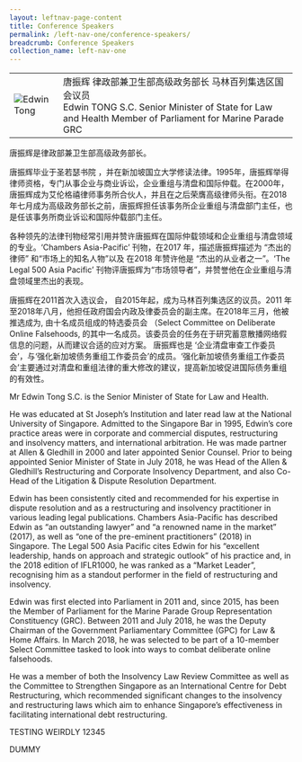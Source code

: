 ```yaml
---
layout: leftnav-page-content
title: Conference Speakers
permalink: /left-nav-one/conference-speakers/
breadcrumb: Conference Speakers
collection_name: left-nav-one
---
```

<table>
  <tr>
    <td>
      <image src="/images/edwin-tong-speaker.png" alt="Edwin Tong" />
    </td>
    <td>
      唐振辉
      律政部兼卫生部高级政务部长
      马林百列集选区国会议员
      <br>  
      Edwin TONG S.C.
      Senior Minister of State for Law and Health
      Member of Parliament for Marine Parade GRC
    </td>
  </tr>
</table>

唐振辉是律政部兼卫生部高级政务部长。

唐振辉毕业于圣若瑟书院 ，并在新加坡国立大学修读法律。1995年，唐振辉举得律师资格，专门从事企业与商业诉讼，企业重组与清盘和国际仲载。在2000年，唐振辉成为艾伦格禧律师事务所合伙人，并且在之后荣膺高级律师头衔。在2018年七月成为高级政务部长之前，唐振辉担任该事务所企业重组与清盘部门主任，也是任该事务所商业诉讼和国际仲载部门主任。

各种领先的法律刊物经常引用并赞许唐振辉在国际仲载领域和企业重组与清盘领域的专业。‘Chambers Asia-Pacific’ 刊物，在2017 年，描述唐振辉描述为 “杰出的律师” 和“市场上的知名人物”以及 在2018 年赞许他是 “杰出的从业者之一”。‘The Legal 500 Asia Pacific’ 刊物评唐振辉为“市场领导者”，并赞誉他在企业重组与清盘领域里杰出的表现。

唐振辉在2011首次入选议会， 自2015年起，成为马林百列集选区的议员。2011 年至2018年八月，他担任政府国会内政及律委员会的副主席。在2018年三月，他被推选成为, 由十名成员组成的特选委员会 （Select Committee on Deliberate Online Falsehoods, 的其中一名成员。该委员会的任务在于研究蓄意散播网络假信息的问题，从而建议合适的应对方案。
唐振辉也是 ‘企业清盘审查工作委员会’，与‘强化新加坡债务重组工作委员会’的成员。‘强化新加坡债务重组工作委员会’主要通过对清盘和重组法律的重大修改的建议，提高新加坡促进国际债务重组的有效性。

Mr Edwin Tong S.C. is the Senior Minister of State for Law and Health.

He was educated at St Joseph’s Institution and later read law at the National University of Singapore.  Admitted to the Singapore Bar in 1995, Edwin’s core practice areas were in corporate and commercial disputes, restructuring and insolvency matters, and international arbitration. He was made partner at Allen & Gledhill in 2000 and later appointed Senior Counsel. Prior to being appointed Senior Minister of State in July 2018, he was Head of the Allen & Gledhill’s Restructuring and Corporate Insolvency Department, and also Co-Head of the Litigation & Dispute Resolution Department.

Edwin has been consistently cited and recommended for his expertise in dispute resolution and as a restructuring and insolvency practitioner in various leading legal publications. Chambers Asia-Pacific has described Edwin as “an outstanding lawyer” and “a renowned name in the market” (2017), as well as “one of the pre-eminent practitioners” (2018) in Singapore. The Legal 500 Asia Pacific cites Edwin for his “excellent leadership, hands on approach and strategic outlook” of his practice and, in the 2018 edition of IFLR1000, he was ranked as a “Market Leader”, recognising him as a standout performer in the field of restructuring and insolvency.

Edwin was first elected into Parliament in 2011 and, since 2015, has been the Member of Parliament for the Marine Parade Group Representation Constituency (GRC). Between 2011 and July 2018, he was the Deputy Chairman of the Government Parliamentary Committee (GPC) for Law & Home Affairs. In March 2018, he was selected to be part of a 10-member Select Committee tasked to look into ways to combat deliberate online falsehoods.

He was a member of both the Insolvency Law Review Committee as well as the Committee to Strengthen Singapore as an International Centre for Debt Restructuring, which recommended significant changes to the insolvency and restructuring laws which aim to enhance Singapore’s effectiveness in facilitating international debt restructuring.

TESTING WEIRDLY 12345

DUMMY
